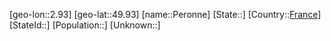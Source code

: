 ﻿---
location: [49.93,2.93]
type: City
tags:
- geo/City


SpocWebEntityId: 33310
isDeleted: false
confidential: public

---
[geo-lon::2.93]
[geo-lat::49.93]
[name::Peronne]
[State::]
[Country::[France](geo/Continent/Europe/France.md)]
[StateId::]
[Population::]
[Unknown::]

